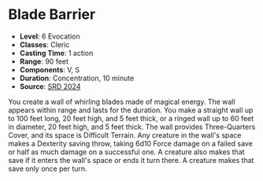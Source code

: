 # Blade Barrier

- **Level**: 6 Evocation
- **Classes**: Cleric
- **Casting Time**: 1 action
- **Range**: 90 feet
- **Components**: V, S
- **Duration**: Concentration, 10 minute
- **Source**: [SRD 2024](../../../srds/SRD_2024.pdf)

You create a wall of whirling blades made of magical energy. The wall appears within range and lasts for the duration. You make a straight wall up to 100 feet long, 20 feet high, and 5 feet thick, or a ringed wall up to 60 feet in diameter, 20 feet high, and 5 feet thick. The wall provides Three-Quarters Cover, and its space is Difficult Terrain. Any creature in the wall's space makes a Dexterity saving throw, taking 6d10 Force damage on a failed save or half as much damage on a successful one. A creature also makes that save if it enters the wall's space or ends it turn there. A creature makes that save only once per turn.

